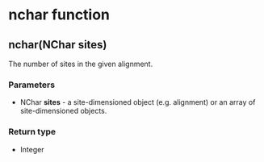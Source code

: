 nchar function
==============
nchar(NChar **sites**)
----------------------

The number of sites in the given alignment.

### Parameters

- NChar **sites** - a site-dimensioned object (e.g. alignment) or an array of site-dimensioned objects.

### Return type

- Integer



